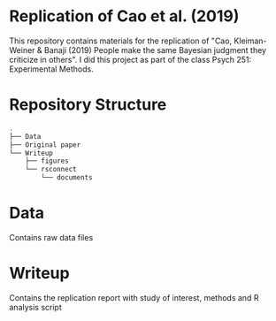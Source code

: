 # Replication of Cao et al. (2019)

This repository contains materials for the replication of "Cao, Kleiman-Weiner & Banaji (2019) People make the same Bayesian judgment they criticize in others". I did this project as part of the class Psych 251: Experimental Methods.

# Repository Structure
```bash
.
├── Data
├── Original paper
└── Writeup
    ├── figures
    └── rsconnect
        └── documents
```

# Data
Contains raw data files 

# Writeup
Contains the replication report with study of interest, methods and R analysis script

